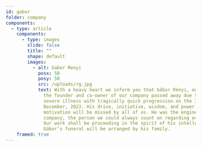 ```yaml
---
id: gabor
folder: company
components:
  - type: article
    components:
      - type: images
        slide: false
        title: ""
        shape: default
        images:
          - alt: Gabor Renyi
            posx: 50
            posy: 50
            src: /uploads/rg.jpg
            text: With a heavy heart we inform you that Gábor Rényi, our beloved colleague,
              the founder and co-owner of our company passed away due to a
              severe illness with tragically quick progression on the 31st of
              December, 2023. His drive, initiative, wisdom, and power of
              motivation will be missed by all of us. He was the engine of our
              company, the person we could always count on regarding everything.
              Our work shall be proceeding in the spirit of his intellectuality.
              Gábor’s funeral will be arranged by his family.
    framed: true
---
```

